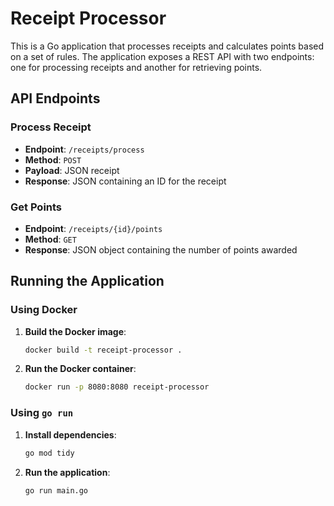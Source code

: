 # Receipt Processor

This is a Go application that processes receipts and calculates points based on a set of rules. The application exposes a REST API with two endpoints: one for processing receipts and another for retrieving points.

## API Endpoints

### Process Receipt

- **Endpoint**: `/receipts/process`
- **Method**: `POST`
- **Payload**: JSON receipt
- **Response**: JSON containing an ID for the receipt

### Get Points

- **Endpoint**: `/receipts/{id}/points`
- **Method**: `GET`
- **Response**: JSON object containing the number of points awarded

## Running the Application

### Using Docker

1. **Build the Docker image**:

    ```sh
    docker build -t receipt-processor .
    ```

2. **Run the Docker container**:

    ```sh
    docker run -p 8080:8080 receipt-processor
    ```

### Using `go run`

1. **Install dependencies**:

    ```sh
    go mod tidy
    ```

2. **Run the application**:

    ```sh
    go run main.go
    ```
